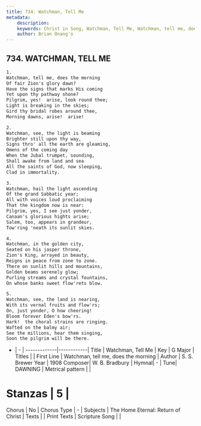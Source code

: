 ```yaml
---
title: 734. Watchman, Tell Me
metadata:
    description: 
    keywords: Christ in Song, Watchman, Tell Me, Watchman, tell me, does the morning, 
    author: Brian Onang'o
---
```



## 734. WATCHMAN, TELL ME

```txt
1.
Watchman, tell me, does the morning
Of fair Zion's glory dawn?
Have the signs that marks His coming
Yet upon thy pathway shone?
Pilgrim, yes!  arise, look round thee;
Light is breaking in the skies;
Gird thy bridal robes around thee,
Morning dawns, arise!  arise!

2.
Watchman, see, the light is beaming
Brighter still upon thy way,
Signs thro' all the earth are gleaming,
Omens of the coming day
When the Jubal trumpet, sounding,
Shall awake from land and sea
All the saints of God, now sleeping,
Clad in immortality.

3.
Watchman, hail the light ascending
Of the grand Sabbatic year;
All with voices loud proclaiming
That the kingdom now is near:
Pilgrim, yes, I see just yonder,
Canaan's glorious hights arise;
Salem, too, appears in grandeur,
Tow'ring 'neath its sunlit skies.

4.
Watchman, in the golden city,
Seated on his jasper throne,
Zion's King, arrayed in beauty,
Reigns in peace from zone to zone.
There on sunlit hills and mountains,
Golden beams serenely glow;
Purling streams and crystal fountains,
On whose banks sweet flow'rets blow.

5.
Watchman, see, the land is nearing,
With its vernal fruits and flow'rs;
On, just yonder, O how cheering!
Bloom forever Eden's bow'rs.
Hark!  the choral strains are ringing.
Wafted on the balmy air;
See the millions, hear them singing,
Soon the pilgrim will be there.


```

- |   -  |
-------------|------------|
Title | Watchman, Tell Me |
Key | G Major |
Titles |  |
First Line | Watchman, tell me, does the morning |
Author | S. S. Brewer
Year | 1908
Composer| W. B. Bradbury |
Hymnal|  - |
Tune| DAWNING |
Metrical pattern | |
# Stanzas | 5 |
Chorus | No |
Chorus Type | - |
Subjects | The Home Eternal: Return of Christ |
Texts |  |
Print Texts | 
Scripture Song |  |
  
